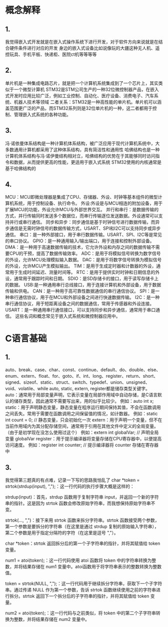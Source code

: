 # 概念解释
## 1.
 我觉得嵌入式开发就是在嵌入式操作系统下进行开发，对于软件方向来说就是在结合硬件条件进行对应的开发
 身边的嵌入式设备比如说像玩的大疆这种无人机、遥控玩具、手机平板、快递柜、医院ct机等等等等
## 2.
 单片机是一种集成电路芯片，就是把一个计算机系统集成到了一个芯片上，其实类似于一个微型计算机
 STM32是STM公司生产的一种32位微控制器产品，在嵌入式开发时应用比较广泛，例如工业控制、自动化、医疗设备、消费电子、汽车系统、机器人技术等领域
 二者关系：STM32是一种高性能的单片机。单片机可以涵盖范围更广泛的产品，而STM32系列则是32位单片机的一种，这二者都用于控制、管理嵌入式系统的各种功能。
## 3.
 冯·诺依曼体系结构是一种计算机体系结构，被广泛应用于现代计算机系统中，大多数通用计算机都采用了这种体系结构，具有简洁性和通用性
 哈佛结构也是一种计算机体系结构与冯·诺伊曼结构相对立，哈佛结构的优势在于其能够同时访问指令和数据，从而提供更高的性能，更适用于嵌入式系统
 STM32使用的内核通常是基于哈佛结构的
## 4.
 MCU：MCU即微处理器是集成了CPU、存储器、外设、时钟等基本组件的微型计算机系统，用于控制设备、执行命令。
 外设:外设是与MCU相连的附加设备，用于扩展MCU的功能，外设允许MCU与外部世界交互。
 并行和串行：是数据传输的方式，并行传输同时发送多个数据位，而串行传输逐位发送数据。外设通常可以支持并行或串行通信。
 同步和异步：同步通信是基于时钟信号进行数据传输，而异步通信是无需时钟信号的数据传输方式，USART、SPI和I2C可以支持同步或异步通信。
 串口：是一种外部接口，用于串行数据传输。USART、SPI、I2C等是常见的串口协议。
 GPIO：是一种通用输入/输出端口，用于连接和控制外部设备。
 DMA：是一种用于高速数据传输的技术，它允许外设和内存之间的数据传输不需要CPU的干预，提高了数据传输效率。
 ADC：是用于将模拟信号转换为数字信号的外设，允许MCU处理模拟输入数据。
 DAC：是用于将数字信号转换为模拟信号的外设，允许MCU产生模拟输出。
 TIM：是用于生成定时器和计数器的外设，通常用于生成时间延迟、测量时间等。
 RTC：是用于提供实时时钟和日期信息的外设，通常用于跟踪时间和日期。
 SDIO：是SD存储卡的接口，用于读写存储卡上的数据。
 USB:是一种通用串行总线接口，用于连接计算机和外部设备，用于数据传输和供电。
 CAN：是一种用于高可靠性数据通信的串行通信协议。
 SPI：是一种串行通信协议，用于在MCU和外部设备之间进行快速数据传输。
 I2C：是一种串行通信协议，用于短距离设备之间的数据通信，常用于传感器和外设连接。
 USART：是一种通用串行通信接口，可以支持同步和异步通信，通常用于串口通信。
 这些名词和概念常见于嵌入式系统和微控制器应用中。
# C语言基础
## 1.
 auto、break、case、char、const、continue、default、do、double、else、enum、extern、float、for、goto、if、int、long、register、return、short、signed、sizeof、static、struct、switch、typedef、union、unsigned、void、volatile、while
 auto, static, extern, register都是储存类型关键字。
auto：通常用于局部变量声明，它表示变量在局部作用域中自动存储，是C语言默认的储存类型，因此通常不需要写出来，用的似乎比较少。
例如：auto int x;
static：用于声明静态变量，静态变量在程序运行期间保持其值，不会在函数调用之间丢失。常用于需要在函数调用之间保留值的情况，如计数器。
例如：static int count = 0; // 静态变量，只会初始化一次
extern：用于声明一个变量，但不在当前作用域内为其分配存储空间，通常用于引用在其他文件中定义的全局变量。（由于是初学现在没怎么使用过这个）
例如：extern int globalVar; // 声明全局变量 globalVar
register：用于提示编译器将变量存储在CPU寄存器中，以便提高访问速度。
例如：register int counter; // 提示编译器将 counter 存储在寄存器中
## 3.
我觉得第三题真的有点难，记录一下写的思路我怕乱了
char *token = strtok(strdup(input), ",");：这一行代码的执行步骤大概是这样的：

strdup(input)：首先，strdup 函数用于复制字符串 input，并返回一个新的字符串的指针。这是因为 strtok 函数会修改原始字符串，而我想保持原始字符串不变。

strtok(..., ",")：接下来用 strtok 函数来拆分字符串。strtok 函数接受两个参数，第一个参数是要拆分的字符串（在这里是通过 strdup 复制的原始输入字符串），第二个参数是用于指定分隔符的字符（在这里是逗号 ","）。

char *token：strtok 返回拆分后的第一个子字符串的指针，并将其赋值给 token 变量。

num1 = atoi(token);：这一行代码使用 atoi 函数将 token 中的字符串转换为整数，并将结果存储在 num1 变量中。atoi函数用于将字符串表示的整数转换为整数值。

token = strtok(NULL, ",");：这一行代码用于继续拆分字符串，获取下一个子字符串。通过传递 NULL 作为第一个参数，告诉 strtok 函数继续使用之前的字符串进行拆分。strtok 返回下一个拆分后的子字符串的指针，并将其赋值给 token 变量。

num2 = atoi(token);：这一行代码与之前类似，将 token 中的第二个子字符串转换为整数，并将结果存储在 num2 变量中。